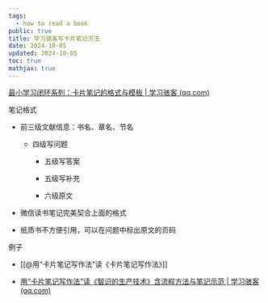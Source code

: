 ```yaml
---
tags:
  - how to read a book
public: true
title: 学习骇客写卡片笔记方法
date: 2024-10-05
updated: 2024-10-05
toc: true
mathjax: true
---
```


[最小学习闭环系列：卡片笔记的格式与模板 | 学习骇客 (qq.com)](https://mp.weixin.qq.com/s/bbDV2MZ9t5BoJXvEhshTXw)

笔记格式

  + 前三级文献信息：书名、章名、节名

    + 四级写问题

      + 五级写答案

      + 五级写补充

      + 六级原文

  + 微信读书笔记完美契合上面的格式

  + 纸质书不方便引用，可以在问题中标出原文的页码

例子

  + [[@用“卡片笔记写作法”读《卡片笔记写作法》]]

  + [用“卡片笔记写作法”读《智识的生产技术》含流程方法与笔记示范 | 学习骇客 (qq.com)](https://mp.weixin.qq.com/s/WqYCkQ0LMq_rX8v3O1m_og)
